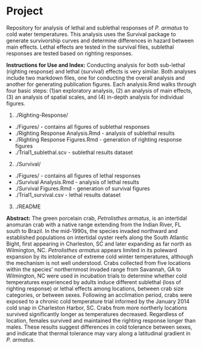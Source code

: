 # Project
Repository for analysis of lethal and sublethal responses of _P. armatus_ to cold water temperatures. This analysis uses the Survival package to generate survivorship curves and determine differences in hazard between main effects. Lethal effects are tested in the survival files, sublethal responses are tested based on righting responses.

**Instructions for Use and Index:**
Conducting analysis for both sub-lethal (righting response) and lethal (survival) effects is very similar.  Both analyses include two markdown files, one for conducting the overall analysis and another for generating publication figures. Each analysis.Rmd walks through four basic steps: (1)an exploratory analysis, (2) an analysis of main effects, (3) an analysis of spatial scales, and (4) in-depth analysis for individual figures. 

1. ./Righting-Response/
  * ./Figures/ - contains all figures of sublethal responses
  * ./Righting Response Analysis.Rmd - analysis of sublethal results
  * ./Righting Response Figures.Rmd - generation of righting response figures
  * ./Trial1_sublethal.scv - sublethal results dataset
2. ./Survival/
  * ./Figures/ - contains all figures of lethal responses
  * ./Survival Analysis.Rmd - analysis of lethal results
  * ./Survival Figures.Rmd - generation of survival figures
  * ./Trial1_survival.csv - lethal results dataset
3. ./README

**Abstract:**
The green porcelain crab, _Petrolisthes armatus_, is an intertidal anomuran crab with a native
range extending from the Indian River, FL south to Brazil. In the mid-1990s, the species invaded
northward and established populations on intertidal oyster reefs along the South Atlantic Bight,
first appearing in Charleston, SC and later expanding as far north as Wilmington, NC.
_Petrolisthes armatus_ appears limited in its poleward expansion by its intolerance of extreme cold
winter temperatures, although the mechanism is not well understood. Crabs collected from five
locations within the species&#39; northernmost invaded range from Savannah, GA to Wilmington, NC
were used in incubation trials to determine whether cold temperatures experienced by adults
induce different sublethal (loss of righting response) or lethal effects among locations, between
crab size categories, or between sexes. Following an acclimation period, crabs were exposed to a
chronic cold temperature trial informed by the January 2014 cold snap in Charleston Harbor, SC.
Crabs from more northerly locations survived significantly longer as temperatures decreased.
Regardless of location, females survived and maintained the righting response longer than males.
These results suggest differences in cold tolerance between sexes, and indicate that thermal
tolerance may vary along a latitudinal gradient in _P. armatus_.
